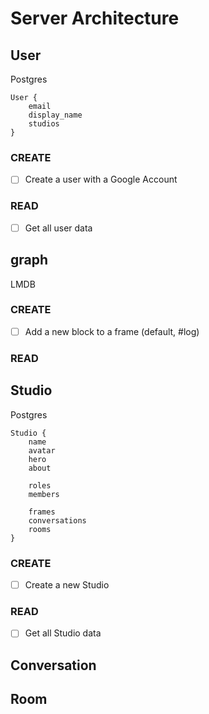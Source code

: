 # Server Architecture

## User
Postgres

```
User {
    email
    display_name
    studios
}
```

### CREATE
- [ ] Create a user with a Google Account

### READ 
- [ ] Get all user data

## graph
LMDB

### CREATE
- [ ] Add a new block to a frame (default, #log)

### READ

## Studio
Postgres

```
Studio {
    name
    avatar
    hero
    about

    roles
    members

    frames
    conversations
    rooms
}
```

### CREATE 
- [ ] Create a new Studio

### READ
- [ ] Get all Studio data

## Conversation
## Room

